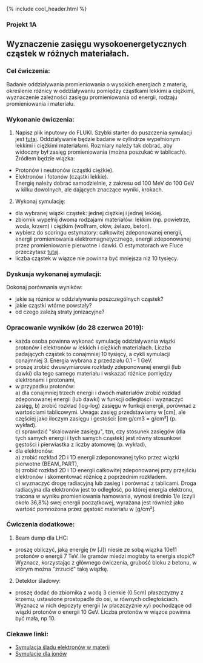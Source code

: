 {% include cool_header.html %}

### Projekt 1A
## Wyznaczenie zasięgu wysokoenergetycznych cząstek w różnych materiałach.
### Cel ćwiczenia:
Badanie oddziaływania promieniowania o wysokich energiach z materią, określenie różnicy w oddziaływaniu pomiędzy cząstkami lekkimi a ciężkimi, wyznaczenie zależności zasięgu promieniowania od energii, rodzaju promieniowania i materiału.

### Wykonanie ćwiczenia:
1. Napisz plik inputowy do FLUKI. Szybki starter do puszczenia symulacji jest [tutaj](https://agnieszkamucha.github.io/OPJzM/Start.html).
 Oddziaływanie będzie badane w cylindrze wypełnionym lekkimi i ciężkimi materiałami. Rozmiary należy tak dobrać, aby widoczny był zasięg promieniowania (można poszukać w tablicach). Źródłem będzie wiązka:
- Protonów i neutronów (cząstki ciężkie).
- Elektronów i fotonów (cząstki lekkie). <br>
Energię należy dobrać samodzielnie, z zakresu od 100 MeV do 100 GeV w kilku dowolnych, ale dających znaczące wyniki, krokach. 

2. Wykonaj symulację:
- dla wybranej wiązki cząstek: jednej ciężkiej i jednej lekkiej. 
- zbiornik wypełnij dwoma rodzajami materiałów: lekkim (np. powietrze, woda, krzem) i ciężkim (wolfram, ołów, żelazo, beton). 
- wybierz do scoringu estymatory: całkowitej zdeponowanej energii, energii promieniowania elektromagnetycznego, energii zdeponowanej przez promieniowanie pierwotne i dawki. O estymatorach we Fluce przeczytasz [tutaj](https://agnieszkamucha.github.io/OPJzM/Estymatory.html).
- liczba cząstek w wiązce nie powinna być mniejsza niż 10 tysięcy.

### Dyskusja wykonanej symulacji:
Dokonaj porównania wyników:
- jakie są różnice w oddziaływaniu poszczególnych cząstek? 
- jakie cząstki wtórne powstały?
- od czego zależą straty jonizacyjne?

### Opracowanie wyników (do 28 czerwca 2019):
- każda osoba powinna wykonać symulację oddziaływania wiązki protonów i elektronów w lekkich i ciężkich materiałach. Liczba padających cząstek to conajmniej 10 tysięcy, a cykli symulacji conajmniej 3. Energia wybrana z przedziału 0.1 - 1 GeV.
- proszę zrobić dwuwymiarowe rozkłady zdeponowanej energii (lub dawki) dla tego samego materiału i wskazać różnice pomiędzy elektronami i protonami, 
- w przypadku protonów: <br>
a) dla conajmniej trzech energii i dwóch materiałów zrobić rozkład zdeponowanej energii (lub dawki) w funkcji odległości i  wyznaczyć zasięg,
b) zrobić rozkład (log-log) zasięgu w funkcji energii, porównać z wartościami tablicowymi. Uwaga: zasięg przedstawiamy w [cm], ale częściej jako iloczym zasięgu i gestości: [cm g/cm3 = g/cm²] (p. wykład). <br>
c) sprawdzić "skalowanie zasięgu", tzn, czy stosunek zasięgów (dla tych samych energii i tych samych cząstek) jest równy stosunkowi gęstości i pierwiastka z liczby atomowej (p. wykład), 
- dla elektronów: <br>
a) zrobić rozkład 2D i 1D energii zdeponowanej tylko przez wiązki pierwotne (BEAM_PART), <br>
b) zrobić rozkład 2D i 1D energii całkowitej zdeponowanej przy przejściu elektronów i skomentować różnicę z poprzednim rozkładem. <br>
c) wyznaczyć drogę radiacyjną lub zasięg i porównać z tablicami. Droga radiacyjna dla elektronów jest to odległość, po której energia elektronu, tracona w wyniku promieniowania hamowania, wynosi średnio 1/e (czyli około 36,8%) swej energii początkowej, wyrażana jest również jako wartość pomnożona przez gęstość materiału w [g/cm²]. 

### Ćwiczenia dodatkowe:
1. Beam dump dla LHC:
- proszę obliczyć, jaką energię (w [J]) niesie ze sobą wiązka 10e11 protonów o energii 7 TeV. Ile gramów miedzi mogłaby ta energia stopić? Wyznacz, korzystając z głównego ćwiczenia, grubość bloku z betonu, w którym można "zrzucić" taką wiązkę. 
2. Detektor śladowy:
- proszę dodać do zbiornika z wodą 3 cienkie (0.5cm) płaszczyzny z krzemu, ustawione prostopadle do osi, w równych odległościach. Wyznacz w nich depozyty energii (w płaczczyźnie _xy_) pochodzące od wiązki protonów o energii 10 GeV. Liczba protonów w wiązce powinna być mała, np 10.

### Ciekawe linki:
- [Symulacja śladu elektronów w materii](http://www.slac.stanford.edu/~rfc/egs/advtool.html)
- [Symulacje dla jonów](http://www.srim.org/#SRIM)
